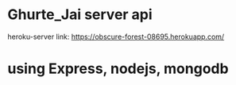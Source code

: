 # Ghurte_Jai server api
heroku-server link: https://obscure-forest-08695.herokuapp.com/
# using Express, nodejs, mongodb
